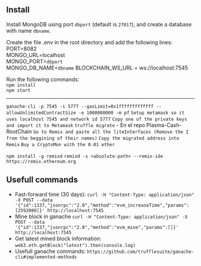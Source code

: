 ## Install
Install MongoDB using port `dbport` (default is `27017`), and create a database with name `dbname`.

Create the file *.env* in the root directory and add the following lines:  
PORT=8082  
MONGO_URL=localhost  
MONGO_PORT=`dbport`  
MONGO_DB_NAME=`dbname`
BLOCKCHAIN_WS_URL = ws://localhost:7545

Run the following commands:  
`npm install`  
`npm start`  

-----
`ganache-cli -p 7545 -i 5777 --gasLimit=0x1fffffffffffff --allowUnlimitedContractSize -e 1000000000 -m pf`
`Setup metamask so it uses localhost 7545 and network id 5777`
`Copy one of the private keys and import it to Metamask`
`truffle migrate` - En el repo Plasma-Cash-RootChain
`Go to Remix and paste all the liteInterfaces (Remove the I from the beggining of their names)`
`Copy the migrated address into Remix`
`Buy a CryptoMon with the 0.01 ether`



`npm install -g remixd`
`remixd -s <absolute-path> --remix-ide https://remix.ethereum.org`


## Usefull commands

- Fast-forward time (30 days):
```curl -H "Content-Type: application/json" -X POST --data         '{"id":1337,"jsonrpc":"2.0","method":"evm_increaseTime","params":[2592000]}' http://localhost:7545```
- Mine block in ganache
```curl -H "Content-Type: application/json" -X POST --data         '{"id":1337,"jsonrpc":"2.0","method":"evm_mine","params":[]}'         http://localhost:7545```
- Get latest mined block information:
```web3.eth.getBlock("latest").then(console.log)```
- Usefull ganache commands:
```https://github.com/trufflesuite/ganache-cli#implemented-methods```